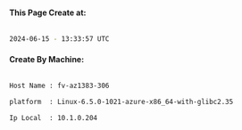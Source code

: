 
   
#### This Page Create at:

```bash

2024-06-15 - 13:33:57 UTC

```

#### Create By Machine:

```bash

Host Name : fv-az1383-306

platform  : Linux-6.5.0-1021-azure-x86_64-with-glibc2.35

Ip Local  : 10.1.0.204

```

